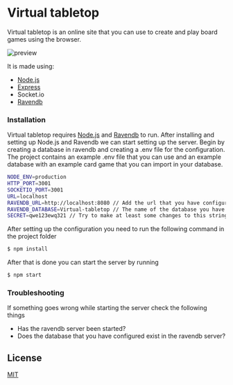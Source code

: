 # Virtual tabletop

Virtual tabletop is an online site that you can use to create and play board games using the browser.

![preview](https://i.imgur.com/1M71J9f.png)

It is made using: 
  - [Node.js](https://nodejs.org/en/)
  - [Express](https://github.com/expressjs/express)
  - Socket.io 
  - [Ravendb](https://ravendb.net/)

### Installation

Virtual tabletop requires [Node.js](https://nodejs.org/en/) and [Ravendb](https://ravendb.net/) to run.
After installing and setting up Node.js and Ravendb we can start setting up the server. Begin by creating a database in ravendb and creating a .env file for the configuration. The project contains an example .env file that you can use and an example database with an example card game that you can import in your database.

```sh
NODE_ENV=production
HTTP_PORT=3001
SOCKETIO_PORT=3001
URL=localhost
RAVENDB_URL=http://localhost:8080 // Add the url that you have configured ravendb to
RAVENDB_DATABASE=Virtual-tabletop // The name of the database you have created in ravendb
SECRET=qwe123ewq321 // Try to make at least some changes to this string
```

After setting up the configuration you need to run the following command in the project folder
```sh
$ npm install
```

After that is done you can start the server by running 
```sh
$ npm start
```

### Troubleshooting

If something goes wrong while starting the server check the following things

- Has the ravendb server been started?
- Does the database that you have configured exist in the ravendb server?

## License

  [MIT](LICENSE)